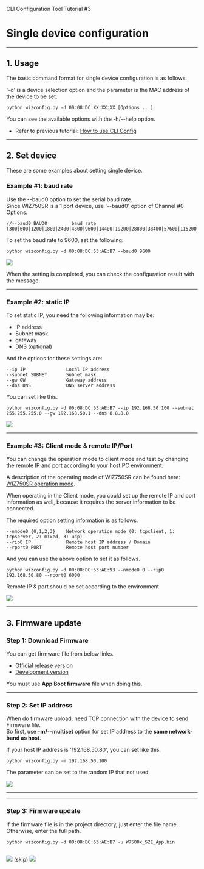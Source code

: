 CLI Configuration Tool Tutorial \#3

# Single device configuration

-----

## 1\. Usage

The basic command format for single device configuration is as follows.

'-d' is a device selection option and the parameter is the MAC address
of the device to be set.

    python wizconfig.py -d 00:08:DC:XX:XX:XX [Options ...]

You can see the available options with the -h/--help option.

  - Refer to previous tutorial: [How to use CLI
    Config](/products/wiz750sr/clitool/option/en) 

-----

## 2\. Set device

These are some examples about setting single device.

### Example \#1: baud rate

Use the --baud0 option to set the serial baud rate.  
Since WIZ750SR is a 1 port device, use '--baud0' option of Channel \#0
Options.

    //--baud0 BAUD0         baud rate (300|600|1200|1800|2400|4800|9600|14400|19200|28800|38400|57600|115200|230400)//

To set the baud rate to 9600, set the following:

``` 
python wizconfig.py -d 00:08:DC:53:AE:B7 --baud0 9600

```

![](/products/configtool/single/set_baud.png)

When the setting is completed, you can check the configuration result
with the message.

-----

### Example \#2: static IP

To set static IP, you need the following information may be:

  - IP address
  - Subnet mask
  - gateway
  - DNS (optional)

And the options for these settings are:

    --ip IP               Local IP address
    --subnet SUBNET       Subnet mask
    --gw GW               Gateway address
    --dns DNS             DNS server address

You can set like this.

``` 
python wizconfig.py -d 00:08:DC:53:AE:B7 --ip 192.168.50.100 --subnet 255.255.255.0 --gw 192.168.50.1 --dns 8.8.8.8

```

![](/products/configtool/single/set_static.png)

-----

### Example \#3: Client mode & remote IP/Port

You can change the operation mode to client mode and test by changing
the remote IP and port according to your host PC environment.

A description of the operating mode of WIZ750SR can be found here:  
[WIZ750SR operation
mode](/products/wiz750sr/usermanual/start#network_operation_mode).

When operating in the Client mode, you could set up the remote IP and
port information as well, because it requires the server information to
be connected.

The required option setting information is as follows.

    --nmode0 {0,1,2,3}    Network operation mode (0: tcpclient, 1: tcpserver, 2: mixed, 3: udp)
    --rip0 IP             Remote host IP address / Domain
    --rport0 PORT         Remote host port number

And you can use the above option to set it as follows.

``` 
python wizconfig.py -d 00:08:DC:53:AE:93 --nmode0 0 --rip0 192.168.50.80 --rport0 6000

```

Remote IP & port should be set according to the environment.

![](/products/wiz750sr/clitool/single/single_client.png)

-----

## 3\. Firmware update

### Step 1: Download Firmware

You can get firmware file from below links.  

  - [Official release
    version](https://github.com/Wiznet/WIZ750SR/releases)
  - [Development
    version](https://github.com/Wiznet/WIZ750SR/tree/master/Projects/S2E_App/bin)

You must use **App Boot firmware** file when doing this.

-----

### Step 2: Set IP address

When do firmware upload, need TCP connection with the device to send
Firmware file.  
So first, use **-m/--multiset** option for set IP address to the **same
network-band as host**.

If your host IP address is '192.168.50.80', you can set like this.

``` 
python wizconfig.py -m 192.168.50.100

```

The parameter can be set to the random IP that not used.

![](/products/wiz750sr/clitool/single/fw_ipset.png)

-----

-----

### Step 3: Firmware update

If the firmware file is in the project directory, just enter the file
name.  
Otherwise, enter the full path.

``` 
python wizconfig.py -d 00:08:DC:53:AE:B7 -u W7500x_S2E_App.bin


```

![](/products/wiz750sr/clitool/single/fw_up_1.png) (skip)
![](/products/wiz750sr/clitool/single/fw_up_2.png)
